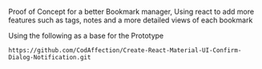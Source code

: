 Proof of Concept for a better Bookmark manager, Using react to add more features such as tags, notes and a more detailed views of each bookmark


Using the following as a base for the Prototype
```
https://github.com/CodAffection/Create-React-Material-UI-Confirm-Dialog-Notification.git
```

